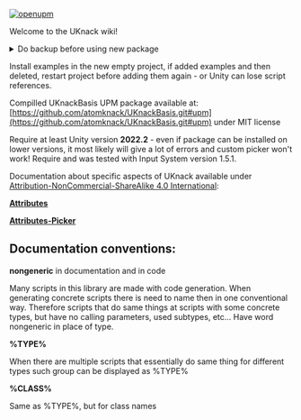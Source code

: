 [![openupm](https://img.shields.io/npm/v/com.atomknack.uknackbasis?label=openupm&registry_uri=https://package.openupm.com)](https://openupm.com/packages/com.atomknack.uknackbasis/)

Welcome to the UKnack wiki!

<details><summary>Do backup before using new package</summary>Always do backup before using new package, updating package, etc. Not just this - any package. The backup will save your nerve cells and if you will not need it - even better :)</details>

Install examples in the new empty project, if added examples and then deleted, restart project before adding them again - or Unity can lose script references.

Compilled UKnackBasis UPM package available at: [https://github.com/atomknack/UKnackBasis.git#upm](https://github.com/atomknack/UKnackBasis.git#upm) under MIT license

Require at least Unity version **2022.2** - even if package can be installed on lower versions, it most likely will give a lot of errors and custom picker won't work!
Require and was tested with Input System version 1.5.1.

Documentation about specific aspects of UKnack available under [Attribution-NonCommercial-ShareAlike 4.0 International](https://creativecommons.org/licenses/by-nc-sa/4.0/):

**[Attributes](https://github.com/atomknack/UKnackSource/wiki/Attributes)**

**[Attributes-Picker](https://github.com/atomknack/UKnackSource/wiki/Attributes-Picker)**


## Documentation conventions:

<b>nongeneric</b> in documentation and in code

Many scripts in this library are made with code generation. When generating concrete scripts there is need to name then in one conventional way. Therefore scripts that do same things at scripts with some concrete types, but have no calling parameters, used subtypes, etc... Have word nongeneric in place of type.

<b>%TYPE%</b> 

When there are multiple scripts that essentially do same thing for different types such group can be displayed as %TYPE% 

<b>%CLASS%</b>

Same as %TYPE%, but for class names